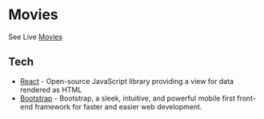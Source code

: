 # Movies

See Live [Movies](https://chriswiles.github.io/homeMovieCollection)

## Tech

- [React](https://facebook.github.io/react/docs/getting-started.html) - Open-source JavaScript library providing a view for data rendered as HTML
- [Bootstrap](getbootstrap.com/) - Bootstrap, a sleek, intuitive, and powerful mobile first front-end framework for faster and easier web development.
